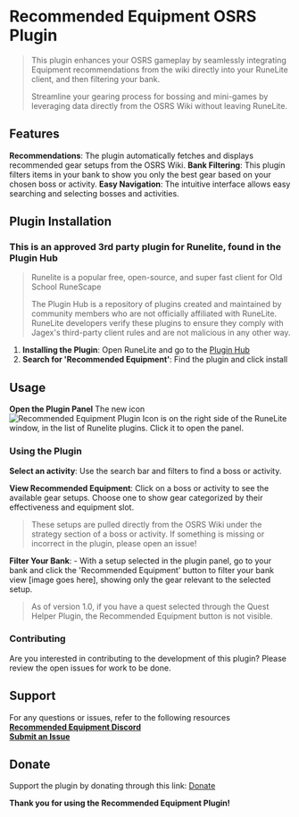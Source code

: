 # Recommended Equipment OSRS Plugin
> This plugin enhances your OSRS gameplay by seamlessly integrating
> Equipment recommendations from the wiki directly into your RuneLite
> client, and then filtering your bank. 
> 
> Streamline your gearing process for bossing and mini-games by
> leveraging data directly from the OSRS Wiki without leaving RuneLite.

 ## Features  
 **Recommendations**: The plugin automatically fetches and displays recommended gear setups from the OSRS Wiki.
**Bank Filtering**: This plugin filters items in your bank to show you only the best gear based on your chosen boss or activity.
**Easy Navigation**: The intuitive interface allows easy searching and selecting bosses and activities. 

## Plugin Installation  
### This is an approved 3rd party plugin for Runelite, found in the Plugin Hub
>Runelite is a popular free, open-source, and super fast client for Old School RuneScape
>
>The Plugin Hub is a repository of plugins created and maintained by community members who are not officially affiliated with RuneLite. RuneLite developers verify these plugins to ensure they comply with Jagex's third-party client rules and are not malicious in any other way.

1. **Installing the Plugin**: Open RuneLite and go to the [Plugin Hub](https://github.com/runelite/runelite/wiki/Information-about-the-Plugin-Hub)
2. **Search for 'Recommended Equipment'**: Find the plugin and click install
 ## Usage  
 **Open the Plugin Panel**
 The new icon ![Recommended Equipment Plugin Icon](https://www.notion.so/image/https://prod-files-secure.s3.us-west-2.amazonaws.com/c0481dec-d52c-4515-b313-ac407fe3aff6/b1d98a01-8632-4fc8-aebc-58ecbaf623b0/RecEquip.png?table=block&id=1b26b467-d09e-40c5-98ae-e7da042eea18&spaceId=c0481dec-d52c-4515-b313-ac407fe3aff6&width=250&userId=a3b6a3fc-2203-49ea-81dc-d4720960d1e4&cache=v2) is on the right side of the RuneLite window, in the list of Runelite plugins. Click it to open the panel. 
 
### Using the Plugin  
**Select an activity**:  Use the search bar and filters to find a boss or activity.

**View Recommended Equipment**: Click on a boss or activity to see the available gear setups. Choose one to show gear categorized by their effectiveness and equipment slot.
>These setups are pulled directly from the OSRS Wiki under the strategy section of a boss or activity. If something is missing or incorrect in the plugin, please open an issue!

**Filter Your Bank**: - With a setup selected in the plugin panel, go to your bank and click the 'Recommended Equipment' button to filter your bank view [image goes here], showing only the gear relevant to the selected setup. 
>As of version 1.0, if you have a quest selected through the Quest Helper Plugin, the Recommended Equipment button is not visible.

### Contributing 
Are you interested in contributing to the development of this plugin? Please review the open issues for work to be done.

## Support 
For any questions or issues, refer to the following resources  
**[Recommended Equipment Discord](https://discord.gg/b5vUmA7njb)**   
**[Submit an Issue](https://github.com/adamk33n3r/runelite-recommended-gear/issues/new/choose)**  
## Donate 
Support the plugin by donating through this link: [Donate](https://donate.stripe.com/9AQcNxadm1pL7Hq9AA)

**Thank you for using the Recommended Equipment Plugin!**
